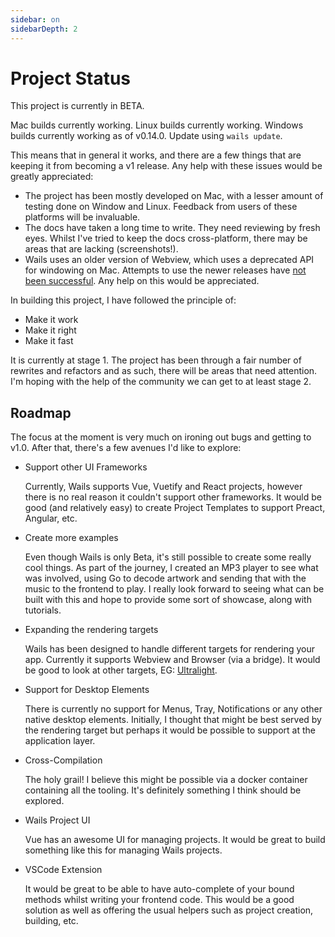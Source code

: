 ```yaml
---
sidebar: on
sidebarDepth: 2
---
```


# Project Status

This project is currently in BETA.

Mac builds currently working.
Linux builds currently working.
Windows builds currently working as of v0.14.0. Update using `wails update`.

This means that in general it works, and there are a few things that are keeping it from becoming a v1 release. Any help with these issues would be greatly appreciated:

  - The project has been mostly developed on Mac, with a lesser amount of testing done on Window and Linux. Feedback from users of these platforms will be invaluable.
  - The docs have taken a long time to write. They need reviewing by fresh eyes. Whilst I've tried to keep the docs cross-platform, there may be areas that are lacking (screenshots!).
  - Wails uses an older version of Webview, which uses a deprecated API for windowing on Mac. Attempts to use the newer releases have [not been successful](https://github.com/zserge/webview/issues/236). Any help on this would be appreciated.

In building this project, I have followed the principle of:

 * Make it work
 * Make it right
 * Make it fast

It is currently at stage 1. The project has been through a fair number of rewrites and refactors and as such, there will be areas that need attention. I'm hoping with the help of the community we can get to at least stage 2.

## Roadmap

The focus at the moment is very much on ironing out bugs and getting to v1.0. After that, there's a few avenues I'd like to explore:

  * Support other UI Frameworks

    Currently, Wails supports Vue, Vuetify and React projects, however there is no real reason it couldn't support other frameworks. It would be good (and relatively easy) to create Project Templates to support Preact, Angular, etc.

  * Create more examples

    Even though Wails is only Beta, it's still possible to create some really cool things. As part of the journey, I created an MP3 player to see what was involved, using Go to decode artwork and sending that with the music to the frontend to play. I really look forward to seeing what can be built with this and hope to provide some sort of showcase, along with tutorials.

  * Expanding the rendering targets

    Wails has been designed to handle different targets for rendering your app. Currently it supports Webview and Browser (via a bridge). It would be good to look at other targets, EG: [Ultralight](https://ultralig.ht/).

  * Support for Desktop Elements

    There is currently no support for Menus, Tray, Notifications or any other native desktop elements. Initially, I thought that might be best served by the rendering target but perhaps it would be possible to support at the application layer.

  * Cross-Compilation

    The holy grail! I believe this might be possible via a docker container containing all the tooling. It's definitely something I think should be explored.

  * Wails Project UI

    Vue has an awesome UI for managing projects. It would be great to build something like this for managing Wails projects.

  * VSCode Extension

    It would be great to be able to have auto-complete of your bound methods whilst writing your frontend code. This would be a good solution as well as offering the usual helpers such as project creation, building, etc.
